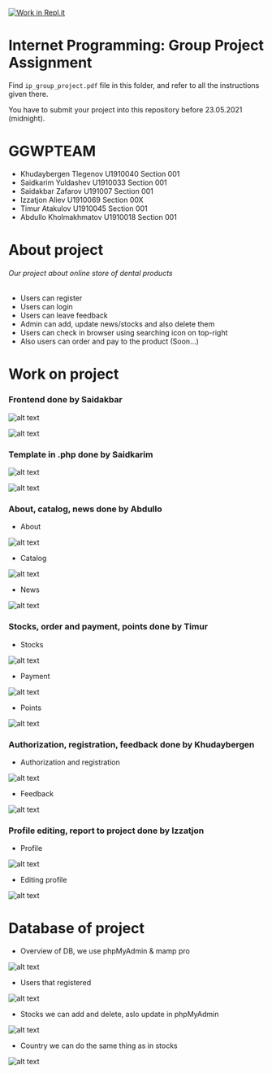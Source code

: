 [![Work in Repl.it](https://classroom.github.com/assets/work-in-replit-14baed9a392b3a25080506f3b7b6d57f295ec2978f6f33ec97e36a161684cbe9.svg)](https://classroom.github.com/online_ide?assignment_repo_id=423547&assignment_repo_type=GroupAssignmentRepo)
# Internet Programming: Group Project Assignment

Find `ip_group_project.pdf` file in this folder, and refer to all the instructions given there. 

You have to submit your project into this repository before 23.05.2021 (midnight).

# GGWPTEAM
* Khudaybergen Tlegenov U1910040 Section 001
* Saidkarim Yuldashev U1910033 Section 001
* Saidakbar Zafarov U191007 Section 001
* Izzatjon Aliev U1910069 Section 00X
* Timur Atakulov U1910045 Section 001
* Abdullo Kholmakhmatov U1910018 Section 001

# About project
###### Our project about online store of dental products
* Users can register
* Users can login
* Users can leave feedback
* Admin can add, update news/stocks and also delete them
* Users can check in browser using searching icon on top-right
* Also users can order and pay to the product (Soon...)

# Work on project
### Frontend done by Saidakbar

![alt text](https://i.ibb.co/N76hZjF/2021-05-22-19-37-08.png)

![alt text](https://i.ibb.co/xHXXmFw/2021-05-22-19-37-13.png)

### Template in .php done by Saidkarim

![alt text](https://i.ibb.co/R7mPQxv/2021-05-22-19-54-54.png)

![alt text](https://i.ibb.co/K7Cfbv9/2021-05-22-19-55-01.png)

### About, catalog, news done by Abdullo
* About

![alt text](https://i.ibb.co/Ht0DvKw/2021-05-22-19-56-48.png)
* Catalog

![alt text](https://i.ibb.co/f2gwTvT/2021-05-22-19-57-08.png)
* News

![alt text](https://i.ibb.co/cYnGCKd/2021-05-22-19-57-22.png)

### Stocks, order and payment, points done by Timur
* Stocks

![alt text](https://i.ibb.co/r708Gxw/2021-05-22-20-02-12.png)
* Payment

![alt text](https://i.ibb.co/zPRynT8/2021-05-22-20-02-40.png)
* Points

![alt text](https://i.ibb.co/r73t14s/2021-05-22-20-02-47.png)

### Authorization, registration, feedback done by Khudaybergen
* Authorization and registration

![alt text](https://i.ibb.co/9sT7y9w/2021-05-22-20-04-42.png)
* Feedback

![alt text](https://i.ibb.co/QvPD342/2021-05-22-20-05-01.png)

### Profile editing, report to project done by Izzatjon
* Profile

![alt text](https://i.ibb.co/TKF8zPh/2021-05-22-20-06-40.png)
* Editing profile

![alt text](https://i.ibb.co/SKzYC5g/2021-05-22-20-07-03.png)


# Database of project
* Overview of DB, we use phpMyAdmin & mamp pro

![alt text](https://i.ibb.co/ZG3P2W3/2021-05-22-20-09-26.png)
* Users that registered

![alt text](https://i.ibb.co/qNPCwQr/2021-05-22-20-09-35.png)
* Stocks we can add and delete, aslo update in phpMyAdmin

![alt text](https://i.ibb.co/RC9qD6M/2021-05-22-20-10-10.png)
* Country we can do the same thing as in stocks

![alt text](https://i.ibb.co/Th1QPcj/2021-05-22-20-10-27.png)

